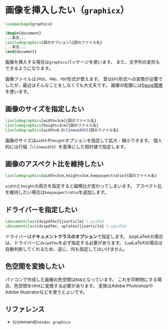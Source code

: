 # 画像を挿入したい（``graphicx``）

```latex
\usepackage{graphicx}

\begin{document}
...本文...
\includegraphics[図のオプション]{図のファイル名}
...本文...
\end{document}
```

画像を挿入する場合は``graphicx``パッケージを使います。
また、文字列の変形もできるようになります。

画像ファイルは``JPEG``、``PNG``、``PDF``形式が使えます。
昔は``EPS``形式への変換が必要でしたが、最近はそんなことをしなくても大丈夫です。
画像の配置には[figure環境](./latex-figure.md)を使います。

## 画像のサイズを指定したい

```latex
\includegraphics[width=3cm]{図のファイル名}
\includegraphics[height=3cm]{図のファイル名}
\includegraphics[width=0.8\linewidth]{図のファイル名}
```

画像のサイズは``width``や``height``オプションを指定して拡大・縮小できます。
個人的には行幅（``\linewidth``）を基準にした相対値で指定します。

## 画像のアスペクト比を維持したい

```latex
\includegraphics[width=3cm,height=3cm,keepaspectratio]{図のファイル名}
```

``width``と``height``の両方を指定すると縦横比が変わってしまいます。
アスペクト比を維持したい場合は``keepaspectratio``を追加します。

## ドライバーを指定したい

```latex
\documentclass[dvipdfmx]{jsarticle} % pLaTeX
\documentclass[dvipdfmx, uplatex]{jsarticle} % upLaTeX
```

ドライバーは**ドキュメントクラスのオプション**で指定します。
(u)pLaTeXの場合は、ドライバーに``dvipdfmx``を必ず指定する必要があります。
LuaLaTeXの場合は自動判断してくれるため、逆に、何も指定してはいけません。

## 色空間を変換したい

パソコンで作成した画像の色空間は``RGB``となっています。
これを印刷物にする場合、色空間を``CMYK``に変換する必要があります。
変換はAdobe PhotoshopやAdobe Illustratorなどを使うとよいです。

## リファレンス

- {command}`texdoc graphicx`
